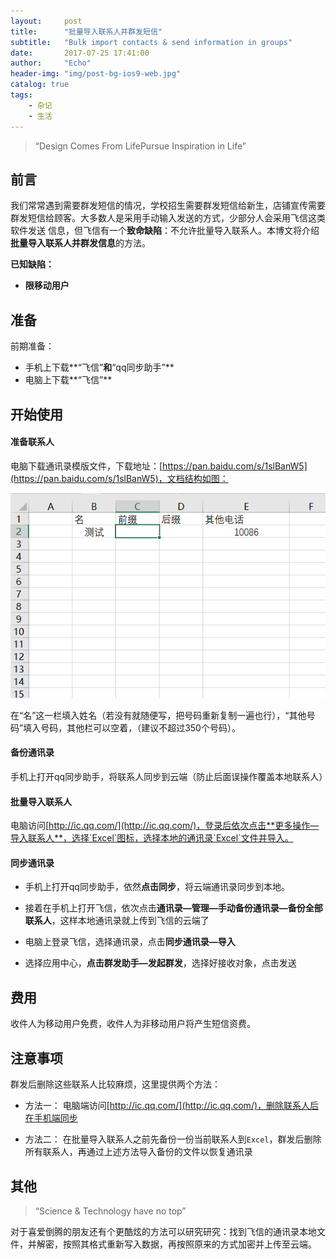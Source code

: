 ```yaml
---
layout:     post
title:      "批量导入联系人并群发短信"
subtitle:   "Bulk import contacts & send information in groups"
date:       2017-07-25 17:41:00
author:     "Echo"
header-img: "img/post-bg-ios9-web.jpg"
catalog: true
tags:
    - 杂记
    - 生活
---
```


> “Design Comes From LifePursue Inspiration in Life”

## 前言

我们常常遇到需要群发短信的情况，学校招生需要群发短信给新生，店铺宣传需要群发短信给顾客。大多数人是采用手动输入发送的方式，少部分人会采用飞信这类软件发送
信息，但飞信有一个**致命缺陷**：不允许批量导入联系人。本博文将介绍**批量导入联系人并群发信息**的方法。

**已知缺陷：**

* **限移动用户**

## 准备

前期准备：

* 手机上下载**“飞信”**和**“qq同步助手”**
* 电脑上下载**“飞信”**

## 开始使用

#### 准备联系人

电脑下载通讯录模版文件，下载地址：[https://pan.baidu.com/s/1slBanW5](https://pan.baidu.com/s/1slBanW5)，文档结构如图：

![Excel](/img/in-post/post-5-excel.png "Excel")

在“名”这一栏填入姓名（若没有就随便写，把号码重新复制一遍也行），“其他号码”填入号码，其他栏可以空着，（建议不超过350个号码）。

#### 备份通讯录

手机上打开qq同步助手，将联系人同步到云端（防止后面误操作覆盖本地联系人）

#### 批量导入联系人

电脑访问[http://ic.qq.com/](http://ic.qq.com/)，登录后依次点击**更多操作—导入联系人**，选择`Excel`图标，选择本地的通讯录`Excel`文件并导入。

#### 同步通讯录

* 手机上打开qq同步助手，依然**点击同步**，将云端通讯录同步到本地。

* 接着在手机上打开飞信，依次点击**通讯录—管理—手动备份通讯录—备份全部联系人**，这样本地通讯录就上传到飞信的云端了

* 电脑上登录飞信，选择通讯录，点击**同步通讯录—导入**

* 选择应用中心，**点击群发助手—发起群发**，选择好接收对象，点击发送

## 费用

收件人为移动用户免费，收件人为非移动用户将产生短信资费。

## 注意事项

群发后删除这些联系人比较麻烦，这里提供两个方法：

* 方法一： 电脑端访问[http://ic.qq.com/](http://ic.qq.com/)，删除联系人后在手机端同步

* 方法二： 在批量导入联系人之前先备份一份当前联系人到`Excel`，群发后删除所有联系人，再通过上述方法导入备份的文件以恢复通讯录

## 其他

> “Science & Technology have no top”

对于喜爱倒腾的朋友还有个更酷炫的方法可以研究研究：找到飞信的通讯录本地文件，并解密，按照其格式重新写入数据，再按照原来的方式加密并上传至云端。


